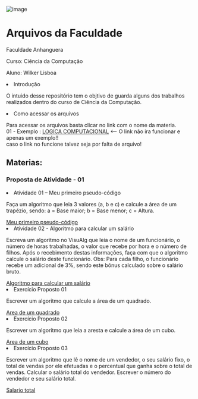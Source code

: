 ![image](https://github.com/wilkerlisboa/teste/assets/73085812/ecefcc01-a872-48c5-8f1b-e39db8d293b4)


<h1>Arquivos da Faculdade</h1>
<p>Faculdade Anhanguera</p>
<p>Curso: Ciência da Computação</p>
<p>Aluno: Wilker Lisboa</p>

<li>Introdução </li>
<p>O intuido desse repositório tem o objtivo de guarda alguns dos trabalhos realizados dentro do curso de Ciência da Computação.<br></p>
<li>Como acessar os arquivos</li>
<p>Para acessar os arquivos basta clicar no link com o nome da materia.<br>
01 - Exemplo : <a href="">LOGICA COMPUTACIONAL</a> <-- O link não ira funcionar e apenas um exemplo!!<br>
  caso o link no funcione talvez seja por falta de arquivo!</p>
<h2>Materias: </h2>
  <h3>Proposta de Atividade - 01 </h3>
  
<li>Atividade 01 – Meu primeiro pseudo-código</li>
<p>Faça um algoritmo que leia 3 valores (a, b e c) e calcule a área de um trapézio, sendo: a = Base maior; b = Base menor; c = Altura.</p>
<a href="">Meu primeiro pseudo-código</a>
  <br>
<li>Atividade 02 - Algoritmo para calcular um salário</li>
<p>Escreva um algoritmo no VisuAlg que leia o nome de um funcionário, o número de horas trabalhadas, o valor que recebe por hora e o número de filhos. Após o recebimento destas informações, faça com que o algoritmo calcule o salário deste funcionário.
Obs: Para cada filho, o funcionário recebe um adicional de 3%, sendo este bônus calculado sobre o salário bruto.</p>
<a href="https://github.com/wilkerlisboa/File_of_college/blob/main/CALCULAR%20UM%20SAL%C3%81RIO.alg">Algoritmo para calcular um salário</a>
    <br>
<li>Exercício Proposto 01</li>
<p>Escrever um algoritmo que calcule a área de um quadrado.</p>
<a href="https://github.com/wilkerlisboa/File_of_college/blob/main/AREA%20DE%20UM%20QUADRADO.alg">Area de um quadrado</a>
    <br>
<li>Exercício Proposto 02</li>
<p>Escrever um algoritmo que leia a aresta e calcule a área de um cubo.</p>
<a href="https://github.com/wilkerlisboa/File_of_college/blob/main/AREA%20DE%20UM%20CUBO.alg">Area de um cubo</a>
    <br>
<li>Exercício Proposto 03</li>
<p>Escrever um algoritmo que lê o nome de um vendedor, o seu salário fixo, o total de vendas por ele efetuadas e o percentual que ganha sobre o total de vendas. Calcular o salário total do vendedor. Escrever o número do vendedor e seu salário total.</p>
<a href="https://github.com/wilkerlisboa/File_of_college/blob/main/SALARIO%20TOTAL%20DO%20VENDEDOR.alg">Salario total</a>
